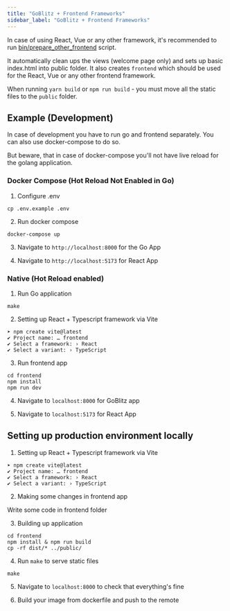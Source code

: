```yaml
---
title: "GoBlitz + Frontend Frameworks"
sidebar_label: "GoBlitz + Frontend Frameworks"
---
```


In case of using React, Vue or any other framework, it's recommended to run [bin/prepare_other_frontend](https://github.com/KostLinux/GoBlitz/blob/master/bin/prepare_other_frontend.sh) script.

It automatically clean ups the views (welcome page only) and sets up basic index.html into public folder. It also creates `frontend` which should be used for the React, Vue or any other frontend framework.

When running `yarn build` or `npm run build` - you must move all the static files to the `public` folder.

## Example (Development)

In case of development you have to run go and frontend separately. You can also use docker-compose to do so.

But beware, that in case of docker-compose you'll not have live reload for the golang application.

### Docker Compose (Hot Reload Not Enabled in Go)

1. Configure .env

```
cp .env.example .env
```

2. Run docker compose

```
docker-compose up
```

3. Navigate to `http://localhost:8000` for the Go App

4. Navigate to `http://localhost:5173` for React App

### Native (Hot Reload enabled)

1. Run Go application

```
make
```

2. Setting up React + Typescript framework via Vite

```
➤ npm create vite@latest
✔ Project name: … frontend
✔ Select a framework: › React
✔ Select a variant: › TypeScript
```

3. Run frontend app

```
cd frontend
npm install
npm run dev
```

4. Navigate to `localhost:8000` for GoBlitz app

5. Navigate to `localhost:5173` for React App

## Setting up production environment locally

1. Setting up React + Typescript framework via Vite

```
➤ npm create vite@latest
✔ Project name: … frontend
✔ Select a framework: › React
✔ Select a variant: › TypeScript
```

2. Making some changes in frontend app

Write some code in frontend folder

3. Building up application

```
cd frontend
npm install & npm run build
cp -rf dist/* ../public/
```

4. Run `make` to serve static files

```
make
```

5. Navigate to `localhost:8000` to check that everything's fine

6. Build your image from dockerfile and push to the remote